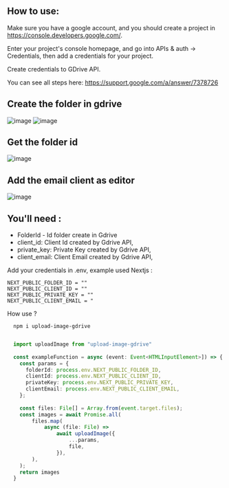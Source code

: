 ## How to use:
Make sure you have a google account, and you should create a project in https://console.developers.google.com/.

Enter your project's console homepage, and go into APIs & auth -> Credentials, then add a credentials for your project.

Create credentials to GDrive API.

You can see all steps here: https://support.google.com/a/answer/7378726

## Create the folder in gdrive

![image](https://github.com/Dev-Pedrosv/upload-image-gdrive/assets/82785683/c793a01c-0ceb-4e37-829f-53768691e07d)
![image](https://github.com/Dev-Pedrosv/upload-image-gdrive/assets/82785683/09571dbe-3f75-4729-bb47-070ef6d9892b)

## Get the folder id
 
![image](https://github.com/Dev-Pedrosv/upload-image-gdrive/assets/82785683/09d02977-56bb-4a39-b360-f6352e72b828)

## Add the email client as editor

![image](https://github.com/Dev-Pedrosv/upload-image-gdrive/assets/82785683/30f0b8b8-11fe-4df9-ad01-b4ae0f54d520)

## You'll need :
- FolderId - Id folder create in Gdrive 
- client_id: Client Id created by Gdrive API,
- private_key: Private Key created by Gdrive API,
- client_email: Client Email created by Gdrive API,

Add your credentials in .env, example used Nextjs : 

```readme
NEXT_PUBLIC_FOLDER_ID = ""
NEXT_PUBLIC_CLIENT_ID = ""
NEXT_PUBLIC_PRIVATE_KEY = ""
NEXT_PUBLIC_CLIENT_EMAIL = "
```

How use ? 

```shell
  npm i upload-image-gdrive
```

```ts

  import uploadImage from "upload-image-gdrive"
  
  const exampleFunction = async (event: Event<HTMLInputElement>]) => {
    const params = {
      folderId: process.env.NEXT_PUBLIC_FOLDER_ID,
      clientId: process.env.NEXT_PUBLIC_CLIENT_ID,
      privateKey: process.env.NEXT_PUBLIC_PRIVATE_KEY,
      clientEmail: process.env.NEXT_PUBLIC_CLIENT_EMAIL,
    };
  
    const files: File[] = Array.from(event.target.files);
    const images = await Promise.all(
        files.map(
            async (file: File) =>
                await uploadImage({
                    ...params,
                    file,
                }),
        ),
    );
    return images
  }

```
